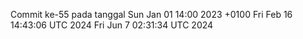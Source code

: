 Commit ke-55 pada tanggal Sun Jan 01 14:00 2023 +0100
Fri Feb 16 14:43:06 UTC 2024
Fri Jun  7 02:31:34 UTC 2024
